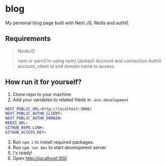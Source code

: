 # blog

My personal blog page built with Next.JS, Redis and auth0.

## Requirements

> NodeJS

> npm or yarn(I'm using npm)
> Upstash Account and connection
> Auth0 account, client id and domain name to access.

## How run it for yourself?

1. Clone repo to your machine
2. Add your variables to related fileds in `.env.development`

```bash
NEXT_PUBLIC_URL=http://localhost:3000/
NEXT_PUBLIC_AUTH0_CLIENT=
NEXT_PUBLIC_AUTH0_DOMAIN=
REDIS_URL=
GITHUB_REPO_LINK=
GITHUB_ACCESS_KEY=
```

3. Run `npm i` to install required packages.
4. Run `npm run dev` to start development server
5. I's ready!
6. Open <http://localhost:300>
